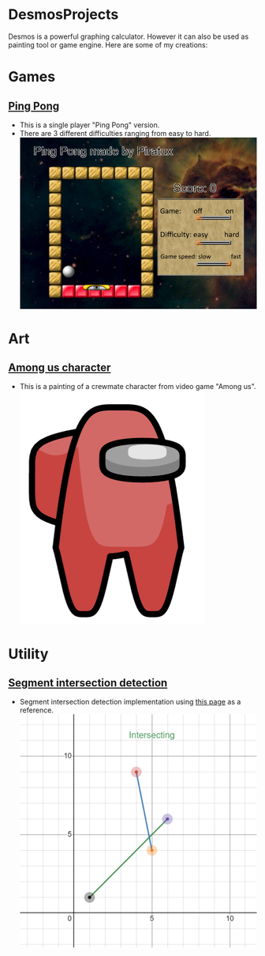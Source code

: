 # DesmosProjects

Desmos is a powerful graphing calculator. However it can also be used as painting tool or game engine.
Here are some of my creations:

# Games
## [Ping Pong](https://www.desmos.com/calculator/pgcq0gilep)
- This is a single player "Ping Pong" version.
- There are 3 different difficulties ranging from easy to hard.<br />
![Screenshot](/Screenshots/PingPong.png)

# Art
## [Among us character](https://www.desmos.com/calculator/uipmtj3mwt)
- This is a painting of a crewmate character from video game "Among us".<br />
![Screenshot](/Screenshots/Amogus.png)

# Utility
## [Segment intersection detection](https://www.desmos.com/calculator/evacgxtqcs)
- Segment intersection detection implementation using [this page](https://www.geeksforgeeks.org/orientation-3-ordered-points/) as a reference.<br />
![Screenshot](/Screenshots/SegmentIntersection.png)
